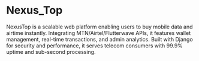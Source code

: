 # Nexus_Top
NexusTop is a scalable web platform enabling users to buy mobile data and airtime instantly. Integrating MTN/Airtel/Flutterwave APIs, it features wallet management, real-time transactions, and admin analytics. Built with Django for security and performance, it serves telecom consumers with 99.9% uptime and sub-second processing.
